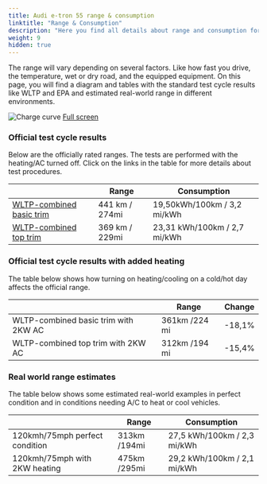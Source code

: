 ```yaml
---
title: Audi e-tron 55 range & consumption
linktitle: "Range & Consumption"
description: "Here you find all details about range and consumption for Audi e-tron 55."
weight: 9
hidden: true
---
```

<!-- markdownlint-disable MD033 -->
<object type="image/svg+xml" data="../modelnavigation.svg"></object>

The range will vary depending on several factors. Like how fast you drive, the temperature, wet or dry road, and the equipped equipment. On this page, you will find a diagram and tables with the standard test cycle results like WLTP and EPA and estimated real-world range in different environments. 

![Charge curve](../range.svg  "Range information")
[Full screen](../range.svg)

### Official test cycle results

Below are the officially rated ranges. The tests are performed with the heating/AC turned off. Click on the links in the table for more details about test procedures. 

| | Range  | Consumption  |
|----|-----|------|
| [WLTP-combined basic trim](../../../../../guides/understandingrange/wltp/) | 441 km / 274mi |19,50kWh/100km / 3,2 mi/kWh | 
| [WLTP-combined top trim](../../../../../guides/understandingrange/wltp/) | 369 km / 229mi | 23,31 kWh/100km / 2,7 mi/kWh | 

### Official test cycle results with added heating

The table below shows how turning on heating/cooling on a cold/hot day affects the official range. 

| | Range  | Change  |
|----|-----|------|
| WLTP-combined basic trim with 2KW AC | 361km /224 mi | -18,1%|
| WLTP-combined top trim with 2KW AC | 312km /194 mi | -15,4%|

### Real world range estimates

The table below shows some estimated real-world examples in perfect condition and in conditions needing A/C to heat or cool vehicles. 

| | Range  | Consumption  |
|----|-----|------|
| 120kmh/75mph perfect condition | 313km /194mi| 27,5 kWh/100km / 2,3 mi/kWh |
| 120kmh/75mph with 2KW heating | 475km /295mi| 29,2 kWh/100km / 2,1 mi/kWh |
